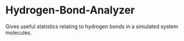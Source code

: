 # Hydrogen-Bond-Analyzer
Gives useful statistics relating to hydrogen bonds in a simulated system molecules.
